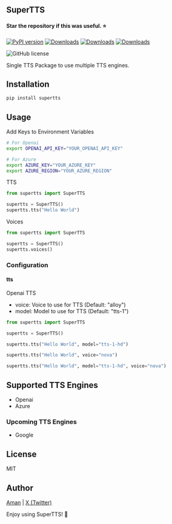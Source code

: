 ## SuperTTS

#### Star the repository if this was useful. ⭐️

[![PyPI version](https://badge.fury.io/py/supertts.svg)](https://badge.fury.io/py/supertts)
[![Downloads](https://pepy.tech/badge/supertts)](https://pepy.tech/project/supertts)
[![Downloads](https://pepy.tech/badge/supertts/month)](https://pepy.tech/project/supertts/month)
[![Downloads](https://pepy.tech/badge/supertts/week)](https://pepy.tech/project/supertts/week)

![GitHub license](https://img.shields.io/github/license/onlyoneaman/supertts)

Single TTS Package to use multiple TTS engines.

## Installation

```bash
pip install supertts
```

## Usage

Add Keys to Environment Variables
```bash
# For Openai
export OPENAI_API_KEY="YOUR_OPENAI_API_KEY"

# For Azure
export AZURE_KEY="YOUR_AZURE_KEY"
export AZURE_REGION="YOUR_AZURE_REGION"
```

TTS
```python
from supertts import SuperTTS

supertts = SuperTTS()
supertts.tts("Hello World")
```

Voices
```python
from supertts import SuperTTS

supertts = SuperTTS()
supertts.voices()
```

### Configuration

#### tts

Openai TTS
- voice: Voice to use for TTS (Default: "alloy")
- model: Model to use for TTS (Default: "tts-1")

```python
from supertts import SuperTTS

supertts = SuperTTS()

supertts.tts("Hello World", model="tts-1-hd")

supertts.tts("Hello World", voice="nova")

supertts.tts("Hello World", model="tts-1-hd", voice="nova")
```


## Supported TTS Engines

- Openai
- Azure

### Upcoming TTS Engines

- Google

## License

MIT

## Author

[Aman](https://amankumar.ai) | [X (Twitter)](https://twitter.com/onlyoneaman)

Enjoy using SuperTTS! 🚀

